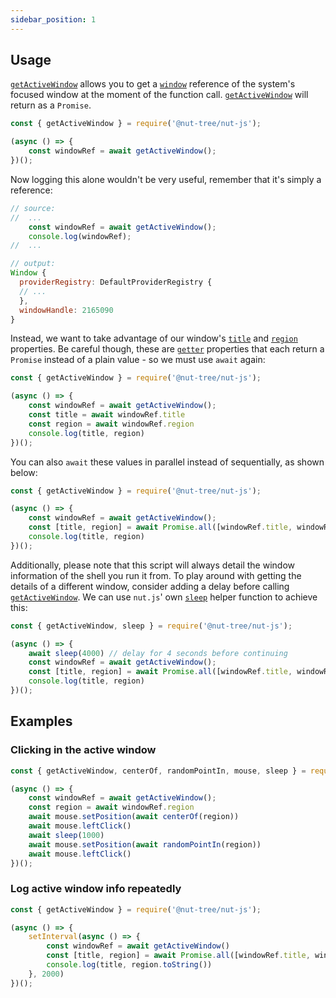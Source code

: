 ```yaml
---
sidebar_position: 1
---
```


## Usage

[`getActiveWindow`](https://nut-tree.github.io/apidoc/interfaces/window_api_interface.WindowApi.html#getActiveWindow) allows you to get a [`window`](https://nut-tree.github.io/apidoc/classes/window_class.Window.html) reference of the system's focused window at the moment of the function call.
[`getActiveWindow`](https://nut-tree.github.io/apidoc/interfaces/window_api_interface.WindowApi.html#getActiveWindow) will return as a `Promise`.

```js {4}
const { getActiveWindow } = require('@nut-tree/nut-js');

(async () => {
    const windowRef = await getActiveWindow();
})();

```
Now logging this alone wouldn't be very useful, remember that it's simply a reference:

```js
// source:
//  ...
    const windowRef = await getActiveWindow();
    console.log(windowRef);
//  ...

// output:
Window {
  providerRegistry: DefaultProviderRegistry {
  // ...
  },
  windowHandle: 2165090
}
```

Instead, we want to take advantage of our window's [`title`](https://nut-tree.github.io/apidoc/classes/window_class.Window.html#title) and [`region`](https://nut-tree.github.io/apidoc/classes/window_class.Window.html#region)  properties. Be careful though, these are [`getter`](https://developer.mozilla.org/en-US/docs/Web/JavaScript/Reference/Functions/get) properties that each return a `Promise` instead of a plain value - so we must use `await` again:

```js {5,6}
const { getActiveWindow } = require('@nut-tree/nut-js');

(async () => {
    const windowRef = await getActiveWindow();
    const title = await windowRef.title
    const region = await windowRef.region
    console.log(title, region)
})();
```

You can also `await` these values in parallel instead of sequentially, as shown below:

```js {5}
const { getActiveWindow } = require('@nut-tree/nut-js');

(async () => {
    const windowRef = await getActiveWindow();
    const [title, region] = await Promise.all([windowRef.title, windowRef.region])
    console.log(title, region)
})();
```

Additionally, please note that this script will always detail the window information of the shell you run it from. To play around with getting the details of a different window, consider adding a delay before calling [`getActiveWindow`](https://nut-tree.github.io/apidoc/interfaces/window_api_interface.WindowApi.html#getActiveWindow). We can use `nut.js`' own [`sleep`](https://nut-tree.github.io/apidoc/modules/sleep_function.html) helper function to achieve this:


```js {1,4}
const { getActiveWindow, sleep } = require('@nut-tree/nut-js');

(async () => {
    await sleep(4000) // delay for 4 seconds before continuing
    const windowRef = await getActiveWindow();
    const [title, region] = await Promise.all([windowRef.title, windowRef.region])
    console.log(title, region)
})();
```

## Examples

### Clicking in the active window

```js
const { getActiveWindow, centerOf, randomPointIn, mouse, sleep } = require('@nut-tree/nut-js');

(async () => {
    const windowRef = await getActiveWindow();
    const region = await windowRef.region
    await mouse.setPosition(await centerOf(region))
    await mouse.leftClick()
    await sleep(1000)
    await mouse.setPosition(await randomPointIn(region))
    await mouse.leftClick()
})();
```

### Log active window info repeatedly

```js
const { getActiveWindow } = require('@nut-tree/nut-js');

(async () => {
    setInterval(async () => {
        const windowRef = await getActiveWindow()
        const [title, region] = await Promise.all([windowRef.title, windowRef.region])
        console.log(title, region.toString())
    }, 2000)
})();
```